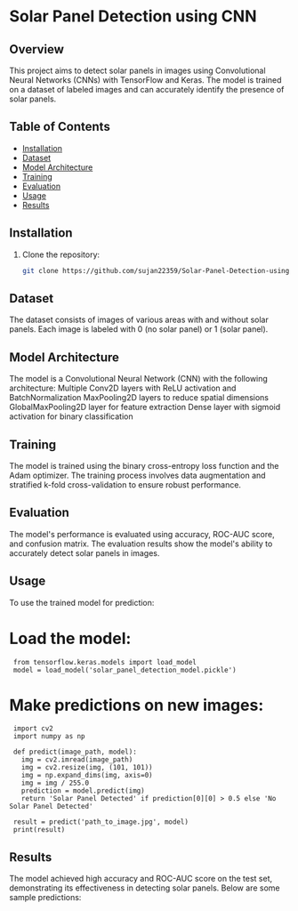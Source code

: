 # Solar Panel Detection using CNN

## Overview
This project aims to detect solar panels in images using Convolutional Neural Networks (CNNs) with TensorFlow and Keras. The model is trained on a dataset of labeled images and can accurately identify the presence of solar panels.

## Table of Contents
- [Installation](#installation)
- [Dataset](#dataset)
- [Model Architecture](#model-architecture)
- [Training](#training)
- [Evaluation](#evaluation)
- [Usage](#usage)
- [Results](#results)


## Installation
1. Clone the repository:
   ```bash
   git clone https://github.com/sujan22359/Solar-Panel-Detection-using-Deep-Learning.git
## Dataset
The dataset consists of images of various areas with and without solar panels. Each image is labeled with 0 (no solar panel) or 1 (solar panel).
## Model Architecture
The model is a Convolutional Neural Network (CNN) with the following architecture:
Multiple Conv2D layers with ReLU activation and BatchNormalization
MaxPooling2D layers to reduce spatial dimensions
GlobalMaxPooling2D layer for feature extraction
Dense layer with sigmoid activation for binary classification
## Training
The model is trained using the binary cross-entropy loss function and the Adam optimizer. The training process involves data augmentation and stratified k-fold cross-validation to ensure robust performance.
## Evaluation
The model's performance is evaluated using accuracy, ROC-AUC score, and confusion matrix. The evaluation results show the model's ability to accurately detect solar panels in images.
## Usage
To use the trained model for prediction:

   # Load the model:

     from tensorflow.keras.models import load_model
     model = load_model('solar_panel_detection_model.pickle')
   # Make predictions on new images:

     import cv2
     import numpy as np

     def predict(image_path, model):
       img = cv2.imread(image_path)
       img = cv2.resize(img, (101, 101))
       img = np.expand_dims(img, axis=0)
       img = img / 255.0
       prediction = model.predict(img)
       return 'Solar Panel Detected' if prediction[0][0] > 0.5 else 'No Solar Panel Detected'

     result = predict('path_to_image.jpg', model)
     print(result)
## Results
The model achieved high accuracy and ROC-AUC score on the test set, demonstrating its effectiveness in detecting solar panels. Below are some sample predictions:


